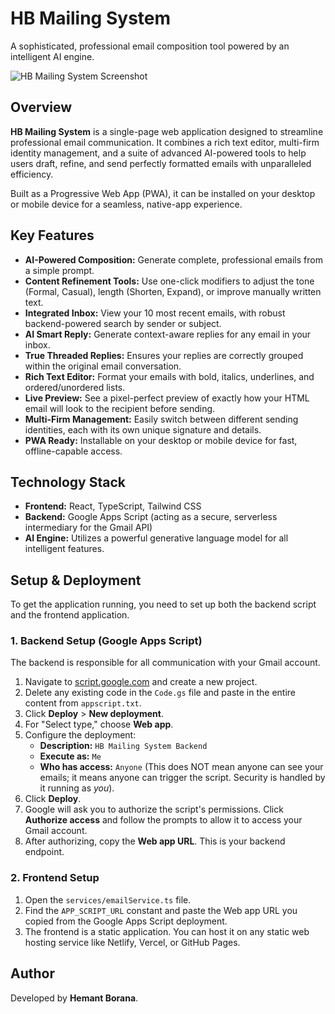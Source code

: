 # HB Mailing System

A sophisticated, professional email composition tool powered by an intelligent AI engine.

![HB Mailing System Screenshot](https://i.imgur.com/uF1f6fA.png)

## Overview

**HB Mailing System** is a single-page web application designed to streamline professional email communication. It combines a rich text editor, multi-firm identity management, and a suite of advanced AI-powered tools to help users draft, refine, and send perfectly formatted emails with unparalleled efficiency.

Built as a Progressive Web App (PWA), it can be installed on your desktop or mobile device for a seamless, native-app experience.

## Key Features

- **AI-Powered Composition:** Generate complete, professional emails from a simple prompt.
- **Content Refinement Tools:** Use one-click modifiers to adjust the tone (Formal, Casual), length (Shorten, Expand), or improve manually written text.
- **Integrated Inbox:** View your 10 most recent emails, with robust backend-powered search by sender or subject.
- **AI Smart Reply:** Generate context-aware replies for any email in your inbox.
- **True Threaded Replies:** Ensures your replies are correctly grouped within the original email conversation.
- **Rich Text Editor:** Format your emails with bold, italics, underlines, and ordered/unordered lists.
- **Live Preview:** See a pixel-perfect preview of exactly how your HTML email will look to the recipient before sending.
- **Multi-Firm Management:** Easily switch between different sending identities, each with its own unique signature and details.
- **PWA Ready:** Installable on your desktop or mobile device for fast, offline-capable access.

## Technology Stack

- **Frontend:** React, TypeScript, Tailwind CSS
- **Backend:** Google Apps Script (acting as a secure, serverless intermediary for the Gmail API)
- **AI Engine:** Utilizes a powerful generative language model for all intelligent features.

## Setup & Deployment

To get the application running, you need to set up both the backend script and the frontend application.

### 1. Backend Setup (Google Apps Script)

The backend is responsible for all communication with your Gmail account.

1.  Navigate to [script.google.com](https://script.google.com) and create a new project.
2.  Delete any existing code in the `Code.gs` file and paste in the entire content from `appscript.txt`.
3.  Click **Deploy** > **New deployment**.
4.  For "Select type," choose **Web app**.
5.  Configure the deployment:
    -   **Description:** `HB Mailing System Backend`
    -   **Execute as:** `Me`
    -   **Who has access:** `Anyone` (This does NOT mean anyone can see your emails; it means anyone can trigger the script. Security is handled by it running as *you*).
6.  Click **Deploy**.
7.  Google will ask you to authorize the script's permissions. Click **Authorize access** and follow the prompts to allow it to access your Gmail account.
8.  After authorizing, copy the **Web app URL**. This is your backend endpoint.

### 2. Frontend Setup

1.  Open the `services/emailService.ts` file.
2.  Find the `APP_SCRIPT_URL` constant and paste the Web app URL you copied from the Google Apps Script deployment.
3.  The frontend is a static application. You can host it on any static web hosting service like Netlify, Vercel, or GitHub Pages.

## Author

Developed by **Hemant Borana**.